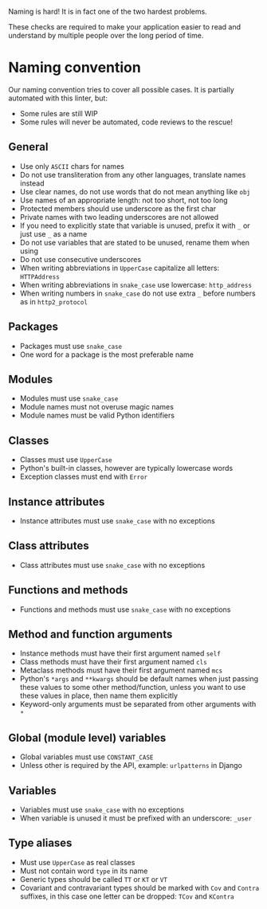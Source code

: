 Naming is hard\! It is in fact one of the two hardest problems.

These checks are required to make your application easier to read and
understand by multiple people over the long period of time.

# Naming convention

Our naming convention tries to cover all possible cases. It is partially
automated with this linter, but:

  - Some rules are still WIP
  - Some rules will never be automated, code reviews to the rescue\!

## General

  - Use only `ASCII` chars for names
  - Do not use transliteration from any other languages, translate names
    instead
  - Use clear names, do not use words that do not mean anything like
    `obj`
  - Use names of an appropriate length: not too short, not too long
  - Protected members should use underscore as the first char
  - Private names with two leading underscores are not allowed
  - If you need to explicitly state that variable is unused, prefix it
    with `_` or just use `_` as a name
  - Do not use variables that are stated to be unused, rename them when
    using
  - Do not use consecutive underscores
  - When writing abbreviations in `UpperCase` capitalize all letters:
    `HTTPAddress`
  - When writing abbreviations in `snake_case` use lowercase:
    `http_address`
  - When writing numbers in `snake_case` do not use extra `_` before
    numbers as in `http2_protocol`

## Packages

  - Packages must use `snake_case`
  - One word for a package is the most preferable name

## Modules

  - Modules must use `snake_case`
  - Module names must not overuse magic names
  - Module names must be valid Python identifiers

## Classes

  - Classes must use `UpperCase`
  - Python's built-in classes, however are typically lowercase words
  - Exception classes must end with `Error`

## Instance attributes

  - Instance attributes must use `snake_case` with no exceptions

## Class attributes

  - Class attributes must use `snake_case` with no exceptions

## Functions and methods

  - Functions and methods must use `snake_case` with no exceptions

## Method and function arguments

  - Instance methods must have their first argument named `self`
  - Class methods must have their first argument named `cls`
  - Metaclass methods must have their first argument named `mcs`
  - Python's `*args` and `**kwargs` should be default names when just
    passing these values to some other method/function, unless you want
    to use these values in place, then name them explicitly
  - Keyword-only arguments must be separated from other arguments with
    `*`

## Global (module level) variables

  - Global variables must use `CONSTANT_CASE`
  - Unless other is required by the API, example: `urlpatterns` in
    Django

## Variables

  - Variables must use `snake_case` with no exceptions
  - When variable is unused it must be prefixed with an underscore:
    `_user`

## Type aliases

  - Must use `UpperCase` as real classes
  - Must not contain word `type` in its name
  - Generic types should be called `TT` or `KT` or `VT`
  - Covariant and contravariant types should be marked with `Cov` and
    `Contra` suffixes, in this case one letter can be dropped: `TCov`
    and `KContra`
